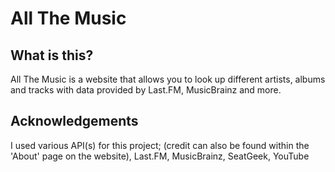 # All The Music

## What is this?
All The Music is a website that allows you to look up different artists, albums and tracks with data provided by Last.FM, MusicBrainz and more. 

## Acknowledgements
I used various API(s) for this project; (credit can also be found within the 'About' page on the website), 
Last.FM,
MusicBrainz,
SeatGeek,
YouTube
